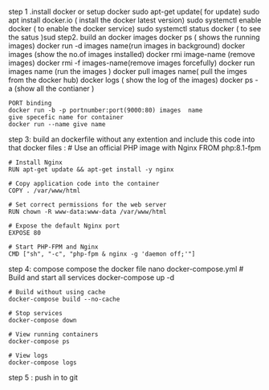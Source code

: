 step 1 .install docker or setup docker
	sudo apt-get update( for update)
	sudo apt install docker.io ( install the docker latest version)
	sudo systemctl enable docker ( to enable the docker service)
	sudo systemctl status docker ( to see the satus )sud
step2. build an docker images 
	docker ps ( shows the running images)
	docker run -d images name(run images in background)
	docker images (show the no.of images installed)
	docker rmi image-name (remove images)
	docker rmi -f images-name(remove images forcefully)
	docker run images name (run the images )
	docker pull images name( pull the imges from the docker hub)
	docker logs ( show the log of the images)
	docker ps -a (show all the contianer )

	PORT binding
	docker run -b -p portnumber:port(9000:80) images  name
	give specefic name for container
	docker run --name give name 
step 3: build an dockerfile without any extention
	and include this code into that docker files
	:
        # Use an official PHP image with Nginx
	FROM php:8.1-fpm

	# Install Nginx
	RUN apt-get update && apt-get install -y nginx

	# Copy application code into the container
	COPY . /var/www/html

	# Set correct permissions for the web server
	RUN chown -R www-data:www-data /var/www/html

	# Expose the default Nginx port
	EXPOSE 80

	# Start PHP-FPM and Nginx
	CMD ["sh", "-c", "php-fpm & nginx -g 'daemon off;'"]
step 4: compose
	compose the docker file
	nano docker-compose.yml
	# Build and start all services
	docker-compose up -d

	# Build without using cache
	docker-compose build --no-cache

	# Stop services
	docker-compose down

	# View running containers
	docker-compose ps

	# View logs
	docker-compose logs
step 5 : push in to git
 
